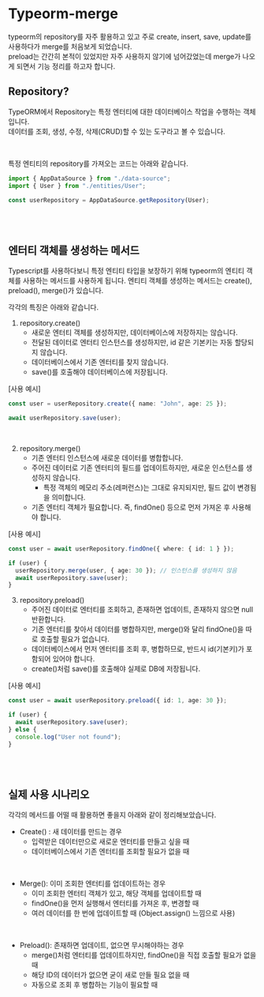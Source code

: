 # Typeorm-merge

typeorm의 repository를 자주 활용하고 있고 주로 create, insert, save, update를 사용하다가 merge를 처음보게 되었습니다.  
preload는 간간히 본적이 있었지만 자주 사용하지 않기에 넘어갔었는데 merge가 나오게 되면서 기능 정리를 하고자 합니다.

## Repository?

TypeORM에서 Repository는 특정 엔터티에 대한 데이터베이스 작업을 수행하는 객체입니다.  
데이터를 조회, 생성, 수정, 삭제(CRUD)할 수 있는 도구라고 볼 수 있습니다.  

<br>

특정 엔티티의 repository를 가져오는 코드는 아래와 같습니다.

``` typescript
import { AppDataSource } from "./data-source";
import { User } from "./entities/User";

const userRepository = AppDataSource.getRepository(User);
```

<br>
<br>

## 엔터티 객체를 생성하는 메서드

Typescript를 사용하다보니 특정 엔티티 타입을 보장하기 위해 typeorm의 엔티티 객체를 사용하는 메서드를 사용하게 됩니다.
엔티티 객체를 생성하는 메서드는 create(), preload(), merge()가 있습니다.  

각각의 특징은 아래와 같습니다.

1. repository.create()
    - 새로운 엔터티 객체를 생성하지만, 데이터베이스에 저장하지는 않습니다.
    - 전달된 데이터로 엔터티 인스턴스를 생성하지만, id 같은 기본키는 자동 할당되지 않습니다.
    - 데이터베이스에서 기존 엔터티를 찾지 않습니다.
    - save()를 호출해야 데이터베이스에 저장됩니다.

[사용 예시]

``` typescript
const user = userRepository.create({ name: "John", age: 25 });

await userRepository.save(user);
```

<br>

2. repository.merge()
    - 기존 엔터티 인스턴스에 새로운 데이터를 병합합니다.
    - 주어진 데이터로 기존 엔터티의 필드를 업데이트하지만, 새로운 인스턴스를 생성하지 않습니다.
        - 특정 객체의 메모리 주소(레퍼런스)는 그대로 유지되지만, 필드 값이 변경됨을 의미합니다.
    - 기존 엔터티 객체가 필요합니다. 즉, findOne() 등으로 먼저 가져온 후 사용해야 합니다.

[사용 예시]

``` typescript
const user = await userRepository.findOne({ where: { id: 1 } });

if (user) {
  userRepository.merge(user, { age: 30 }); // 인스턴스를 생성하지 않음
  await userRepository.save(user);
}
```

3. repository.preload()
    - 주어진 데이터로 엔터티를 조회하고, 존재하면 업데이트, 존재하지 않으면 null 반환합니다.
    - 기존 엔터티를 찾아서 데이터를 병합하지만, merge()와 달리 findOne()을 따로 호출할 필요가 없습니다.
    - 데이터베이스에서 먼저 엔터티를 조회 후, 병합하므로, 반드시 id(기본키)가 포함되어 있어야 합니다.
    - create()처럼 save()를 호출해야 실제로 DB에 저장됩니다.

[사용 예시]

``` typescript
const user = await userRepository.preload({ id: 1, age: 30 });

if (user) {
  await userRepository.save(user);
} else {
  console.log("User not found");
}
```

<br>
<br>

## 실제 사용 시나리오

각각의 메서드를 어떨 때 활용하면 좋을지 아래와 같이 정리해보았습니다.

- Create() : 새 데이터를 만드는 경우
  - 입력받은 데이터만으로 새로운 엔터티를 만들고 싶을 때
  - 데이터베이스에서 기존 엔터티를 조회할 필요가 없을 때

<br>

- Merge(): 이미 조회한 엔터티를 업데이트하는 경우
  - 이미 조회한 엔터티 객체가 있고, 해당 객체를 업데이트할 때
  - findOne()을 먼저 실행해서 엔터티를 가져온 후, 변경할 때
  - 여러 데이터를 한 번에 업데이트할 때 (Object.assign() 느낌으로 사용)

<br>

- Preload(): 존재하면 업데이트, 없으면 무시해야하는 경우
  - merge()처럼 엔터티를 업데이트하지만, findOne()을 직접 호출할 필요가 없을 때
  - 해당 ID의 데이터가 없으면 굳이 새로 만들 필요 없을 때
  - 자동으로 조회 후 병합하는 기능이 필요할 때
